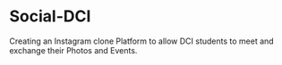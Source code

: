 # Social-DCI

Creating an Instagram clone Platform to allow DCI students to meet and exchange their Photos and Events.
